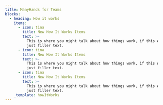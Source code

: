 ```yaml
---
title: ManyHands for Teams
blocks:
  - heading: How it works
    items:
      - icon: tina
        title: New How It Works Items
        text: >-
          This is where you might talk about how things work, if this wasn't
          just filler text.
      - icon: tina
        title: New How It Works Items
        text: >-
          This is where you might talk about how things work, if this wasn't
          just filler text.
      - icon: tina
        title: New How It Works Items
        text: >-
          This is where you might talk about how things work, if this wasn't
          just filler text.
    _template: howItWorks
---
```


